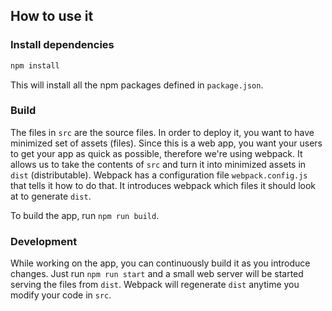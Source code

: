 ## How to use it

### Install dependencies

```sh
npm install
```

This will install all the npm packages defined in `package.json`.

### Build

The files in `src` are the source files. In order to deploy it, you want to have
minimized set of assets (files). Since this is a web app, you want your users to
get your app as quick as possible, therefore we're using webpack. It allows us to take the contents
of `src` and turn it into minimized assets in `dist` (distributable).
Webpack has a configuration file `webpack.config.js` that tells it how to do that.
It introduces webpack which files it should look at to generate `dist`.

To build the app, run `npm run build`.

### Development

While working on the app, you can continuously build it as you introduce changes.
Just run `npm run start` and a small web server will be started serving the files from `dist`.
Webpack will regenerate `dist` anytime you modify your code in `src`.